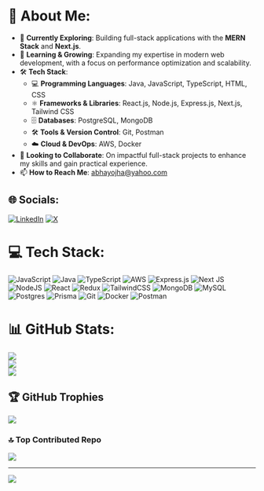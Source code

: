 # 💫 About Me:
- 🔭 **Currently Exploring**: Building full-stack applications with the **MERN Stack** and **Next.js**.  
- 🌱 **Learning & Growing**: Expanding my expertise in modern web development, with a focus on performance optimization and scalability.  
- 🛠️ **Tech Stack**:  
  - 💻 **Programming Languages**: Java, JavaScript, TypeScript, HTML, CSS  
  - ⚛️ **Frameworks & Libraries**: React.js, Node.js, Express.js, Next.js, Tailwind CSS  
  - 🗄️ **Databases**: PostgreSQL, MongoDB  
  - 🛠️ **Tools & Version Control**: Git, Postman  
  - ☁️ **Cloud & DevOps**: AWS, Docker  
- 👯 **Looking to Collaborate**: On impactful full-stack projects to enhance my skills and gain practical experience.  
- 📫 **How to Reach Me**: abhayojha@yahoo.com


## 🌐 Socials:
[![LinkedIn](https://img.shields.io/badge/LinkedIn-%230077B5.svg?logo=linkedin&logoColor=white)](https://linkedin.com/in/abhay-ojha) 
[![X](https://img.shields.io/badge/X-black.svg?logo=X&logoColor=white)](https://x.com/_abhay_ojha_) 

# 💻 Tech Stack:
![JavaScript](https://img.shields.io/badge/javascript-%23323330.svg?style=for-the-badge&logo=javascript&logoColor=%23F7DF1E)
![Java](https://img.shields.io/badge/java-%23ED8B00.svg?style=for-the-badge&logo=openjdk&logoColor=white) 
![TypeScript](https://img.shields.io/badge/typescript-%23007ACC.svg?style=for-the-badge&logo=typescript&logoColor=white) 
![AWS](https://img.shields.io/badge/AWS-%23FF9900.svg?style=for-the-badge&logo=amazon-aws&logoColor=white) 
![Express.js](https://img.shields.io/badge/express.js-%23404d59.svg?style=for-the-badge&logo=express&logoColor=%2361DAFB) 
![Next JS](https://img.shields.io/badge/Next-black?style=for-the-badge&logo=next.js&logoColor=white) 
![NodeJS](https://img.shields.io/badge/node.js-6DA55F?style=for-the-badge&logo=node.js&logoColor=white) 
![React](https://img.shields.io/badge/react-%2320232a.svg?style=for-the-badge&logo=react&logoColor=%2361DAFB)
![Redux](https://img.shields.io/badge/redux-%23593d88.svg?style=for-the-badge&logo=redux&logoColor=white) 
![TailwindCSS](https://img.shields.io/badge/tailwindcss-%2338B2AC.svg?style=for-the-badge&logo=tailwind-css&logoColor=white) 
![MongoDB](https://img.shields.io/badge/MongoDB-%234ea94b.svg?style=for-the-badge&logo=mongodb&logoColor=white)
![MySQL](https://img.shields.io/badge/mysql-4479A1.svg?style=for-the-badge&logo=mysql&logoColor=white) 
![Postgres](https://img.shields.io/badge/postgres-%23316192.svg?style=for-the-badge&logo=postgresql&logoColor=white) 
![Prisma](https://img.shields.io/badge/Prisma-3982CE?style=for-the-badge&logo=Prisma&logoColor=white) 
![Git](https://img.shields.io/badge/git-%23F05033.svg?style=for-the-badge&logo=git&logoColor=white) 
![Docker](https://img.shields.io/badge/docker-%230db7ed.svg?style=for-the-badge&logo=docker&logoColor=white)
![Postman](https://img.shields.io/badge/Postman-FF6C37?style=for-the-badge&logo=postman&logoColor=white)
# 📊 GitHub Stats:
![](https://github-readme-stats.vercel.app/api?username=AbhayOjha&theme=dark&hide_border=false&include_all_commits=true&count_private=true)<br/>
![](https://github-readme-streak-stats.herokuapp.com/?user=AbhayOjha&theme=dark&hide_border=false)<br/>
![](https://github-readme-stats.vercel.app/api/top-langs/?username=AbhayOjha&theme=dark&hide_border=false&include_all_commits=true&count_private=true&layout=compact)

## 🏆 GitHub Trophies
![](https://github-profile-trophy.vercel.app/?username=AbhayOjha&theme=radical&no-frame=false&no-bg=true&margin-w=4)

### 🔝 Top Contributed Repo
![](https://github-contributor-stats.vercel.app/api?username=AbhayOjha&limit=5&theme=dark&combine_all_yearly_contributions=true)

---
[![](https://visitcount.itsvg.in/api?id=AbhayOjha&icon=0&color=0)](https://visitcount.itsvg.in)

<!-- Proudly created with GPRM ( https://gprm.itsvg.in ) -->
